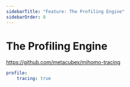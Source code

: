 ```yaml
---
sidebarTitle: "Feature: The Profiling Engine"
sidebarOrder: 8
---
```


# The Profiling Engine

https://github.com/metacubex/mihomo-tracing

```yaml
profile:
    tracing: true
```

